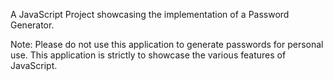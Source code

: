 A JavaScript Project showcasing the implementation of a Password Generator.

Note: Please do not use this application to generate passwords for personal use. This application is strictly to showcase the various features of JavaScript.

